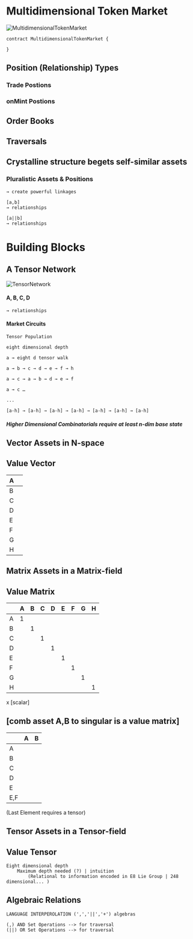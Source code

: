 # Multidimensional Token Market

![MultidimensionalTokenMarket](https://www.cre8.xyz/images/hyper.gif "MultidimensionalTokenMarket")


```
contract MultidimensionalTokenMarket {
 
}
```

## Position (Relationship) Types

### Trade Postions

### onMint Postions

## Order Books

## Traversals

## Crystalline structure begets self-similar assets
### Pluralistic Assets & Positions
    → create powerful linkages

    [a,b]
    → relationships

    [a||b]
    → relationships

# Building Blocks
## A Tensor Network
![TensorNetwork](https://www.math.utah.edu/~pa/tp/space.gif "TensorNetwork")

#### A, B, C, D
    → relationships

#### Market Circuits
	Tensor Population

    eight dimensional depth

	a → eight d tensor walk

	a → b → c → d → e → f → h

	a → c → a → b → d → e → f

	a → c …

	...

	[a-h] → [a-h] → [a-h] → [a-h] → [a-h] → [a-h] → [a-h]


##### Higher Dimensional Combinatorials require at least n-dim base state

## Vector Assets in N-space

## Value Vector

| A 	|   	|
|---	|---	|
| B 	|   	|
| C 	|   	|
| D 	|   	|
| E 	|   	|
| F 	|   	|
| G 	|   	|
| H 	|   	|

## Matrix Assets in a Matrix-field

## Value Matrix

|   	| A 	| B 	| C 	| D 	| E 	| F 	| G 	| H 	|
|---	|---	|---	|---	|---	|---	|---	|---	|---	|
| A 	| 1  	|   	|   	|   	|   	|   	|   	|   	|
| B 	|   	| 1  	|   	|   	|   	|   	|   	|   	|
| C 	|   	|   	| 1  	|   	|   	|   	|   	|   	|
| D 	|   	|   	|   	| 1  	|   	|   	|   	|   	|
| E 	|   	|   	|   	|   	| 1  	|   	|   	|   	|
| F 	|   	|   	|   	|   	|   	| 1  	|   	|   	|
| G 	|   	|   	|   	|   	|   	|   	| 1  	|   	|
| H 	|   	|   	|   	|   	|   	|   	|   	|  1 	|

x [scalar]

## [comb asset A,B to singular is a value matrix]
|   	| A 	| B 	|
|---	|---	|---	|
| A 	|   	|   	|
| B 	|   	|   	|
| C 	|   	|   	|
| D 	|   	|   	|
| E 	|   	|   	|
| E,F 	|   	|   	|

(Last Element requires a tensor)

## Tensor Assets in a Tensor-field

## Value Tensor
	Eight dimensional depth
		Maximum depth needed (?) | intuition 
			(Relational to information encoded in E8 Lie Group | 248 dimensional... )


## Algebraic Relations
	
	LANGUAGE INTERPEROLATION (',','||','+') algebras

	(,) AND Set Operations --> for traversal
	(||) OR Set Operations --> for traversal



